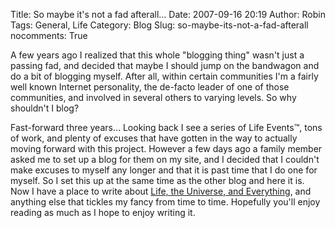 Title: So maybe it's not a fad afterall...
Date: 2007-09-16 20:19
Author: Robin
Tags: General, Life
Category: Blog
Slug: so-maybe-its-not-a-fad-afterall
nocomments: True

A few years ago I realized that this whole "blogging thing" wasn't just
a passing fad, and decided that maybe I should jump on the bandwagon and
do a bit of blogging myself. After all, within certain communities I'm a
fairly well known Internet personality, the de-facto leader of one of
those communities, and involved in several others to varying levels. So
why shouldn't I blog?

Fast-forward three years... Looking back I see a series of Life Events™,
tons of work, and plenty of excuses that have gotten in the way to
actually moving forward with this project. However a few days ago a
family member asked me to set up a blog for them on my site, and I
decided that I couldn't make excuses to myself any longer and that it is
past time that I do one for myself. So I set this up at the same time as
the other blog and here it is. Now I have a place to write about [Life,
the Universe, and Everything](/pages/about-42.html), and
anything else that tickles my fancy from time to time. Hopefully you'll
enjoy reading as much as I hope to enjoy writing it.

